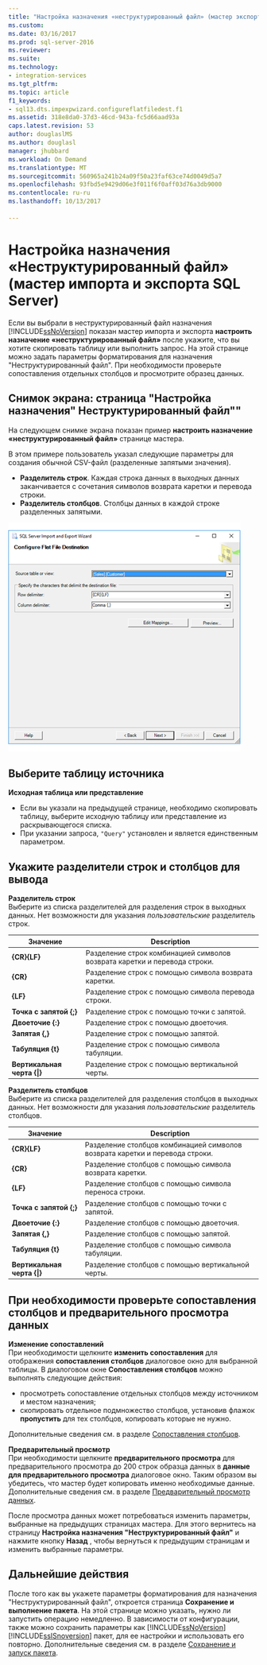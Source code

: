 ```yaml
---
title: "Настройка назначения «неструктурированный файл» (мастер экспорта и импорта SQL Server) | Документы Microsoft"
ms.custom: 
ms.date: 03/16/2017
ms.prod: sql-server-2016
ms.reviewer: 
ms.suite: 
ms.technology:
- integration-services
ms.tgt_pltfrm: 
ms.topic: article
f1_keywords:
- sql13.dts.impexpwizard.configureflatfiledest.f1
ms.assetid: 318e8da0-37d3-46cd-943a-fc5d66aad93a
caps.latest.revision: 53
author: douglaslMS
ms.author: douglasl
manager: jhubbard
ms.workload: On Demand
ms.translationtype: MT
ms.sourcegitcommit: 560965a241b24a09f50a23faf63ce74d0049d5a7
ms.openlocfilehash: 93fbd5e9429d06e3f011f6f0aff03d76a3db9000
ms.contentlocale: ru-ru
ms.lasthandoff: 10/13/2017

---
```

# <a name="configure-flat-file-destination-sql-server-import-and-export-wizard"></a>Настройка назначения «Неструктурированный файл» (мастер импорта и экспорта SQL Server)
  Если вы выбрали в неструктурированный файл назначения [!INCLUDE[ssNoVersion](../../includes/ssnoversion-md.md)] показан мастер импорта и экспорта **настроить назначение «неструктурированный файл»** после укажите, что вы хотите скопировать таблицу или выполнить запрос. На этой странице можно задать параметры форматирования для назначения "Неструктурированный файл". При необходимости проверьте сопоставления отдельных столбцов и просмотрите образец данных.  
  
## <a name="screen-shot-of-the-configure-flat-file-destination-page"></a>Снимок экрана: страница "Настройка назначения" Неструктурированный файл""  
 На следующем снимке экрана показан пример **настроить назначение «неструктурированный файл»** странице мастера.
 
 В этом примере пользователь указал следующие параметры для создания обычной CSV-файл (разделенные запятыми значения).
-   **Разделитель строк**. Каждая строка данных в выходных данных заканчивается с сочетания символов возврата каретки и перевода строки.
-   **Разделитель столбцов**. Столбцы данных в каждой строке разделенных запятыми.

 ![Настройка неструктурированного файла страницы мастера импорта и экспорта](../../integration-services/import-export-data/media/flat-file.png)
  
## <a name="pick-a-source-table"></a>Выберите таблицу источника
 **Исходная таблица или представление**  
-   Если вы указали на предыдущей странице, необходимо скопировать таблицу, выберите исходную таблицу или представление из раскрывающегося списка.
-   При указании запроса, `"Query"` установлен и является единственным параметром.  

## <a name="specify-row-and-column-delimiters-for-the-output"></a>Укажите разделители строк и столбцов для вывода
 **Разделитель строк**  
 Выберите из списка разделителей для разделения строк в выходных данных. Нет возможности для указания *пользовательские* разделитель строк.  
  
|Значение|Description|  
|-----------|-----------------|  
|**{CR}{LF}**|Разделение строк комбинацией символов возврата каретки и перевода строки.|  
|**{CR}**|Разделение строк с помощью символа возврата каретки.|  
|**{LF}**|Разделение строк с помощью символа перевода строки.|  
|**Точка с запятой {;}**|Разделение строк с помощью точки с запятой.|  
|**Двоеточие {:}**|Разделение строк с помощью двоеточия.|  
|**Запятая {,}**|Разделение строк с помощью запятой.|  
|**Табуляция {t}**|Разделение строк с помощью символа табуляции.|  
|**Вертикальная черта {&#124;}**|Разделение строк с помощью вертикальной черты.|  
  
 **Разделитель столбцов**  
 Выберите из списка разделителей для разделения столбцов в выходных данных. Нет возможности для указания *пользовательские* разделитель столбцов.  
  
|Значение|Description|  
|-----------|-----------------|  
|**{CR}{LF}**|Разделение столбцов комбинацией символов возврата каретки и перевода строки.|  
|**{CR}**|Разделение столбцов с помощью символа возврата каретки.|  
|**{LF}**|Разделение столбцов с помощью символа переноса строки.|  
|**Точка с запятой {;}**|Разделение столбцов с помощью точки с запятой.|  
|**Двоеточие {:}**|Разделение столбцов с помощью двоеточия.|  
|**Запятая {,}**|Разделение столбцов с помощью запятой.|  
|**Табуляция {t}**|Разделение столбцов с помощью символа табуляции.|  
|**Вертикальная черта {&#124;}**|Разделение столбцов с помощью вертикальной черты.|  

## <a name="optionally-review-column-mappings-and-preview-data"></a>При необходимости проверьте сопоставления столбцов и предварительного просмотра данных

**Изменение сопоставлений**   
При необходимости щелкните **изменить сопоставления** для отображения **сопоставления столбцов** диалоговое окно для выбранной таблицы. В диалоговом окне **Сопоставления столбцов** можно выполнять следующие действия:
-   просмотреть сопоставление отдельных столбцов между источником и местом назначения;
-   скопировать отдельное подмножество столбцов, установив флажок **пропустить** для тех столбцов, копировать которые не нужно.

Дополнительные сведения см. в разделе [Сопоставления столбцов](../../integration-services/import-export-data/column-mappings-sql-server-import-and-export-wizard.md).  

**Предварительный просмотр**  
При необходимости щелкните **предварительного просмотра** для предварительного просмотра до 200 строк образца данных в **данные для предварительного просмотра** диалоговое окно. Таким образом вы убедитесь, что мастер будет копировать именно необходимые данные. Дополнительные сведения см. в разделе [Предварительный просмотр данных](../../integration-services/import-export-data/preview-data-dialog-box-sql-server-import-and-export-wizard.md).  
  
После просмотра данных может потребоваться изменить параметры, выбранные на предыдущих страницах мастера. Для этого вернитесь на страницу **Настройка назначения "Неструктурированный файл"** и нажмите кнопку **Назад** , чтобы вернуться к предыдущим страницам и изменить выбранные параметры.  

## <a name="whats-next"></a>Дальнейшие действия  
 После того как вы укажете параметры форматирования для назначения "Неструктурированный файл", откроется страница **Сохранение и выполнение пакета**. На этой странице можно указать, нужно ли запустить операцию немедленно. В зависимости от конфигурации, также можно сохранить параметры как [!INCLUDE[ssNoVersion](../../includes/ssnoversion-md.md)] [!INCLUDE[ssISnoversion](../../includes/ssisnoversion-md.md)] пакет, для ее настройки и использовать его повторно. Дополнительные сведения см. в разделе [Сохранение и запуск пакета](../../integration-services/import-export-data/save-and-run-package-sql-server-import-and-export-wizard.md).  


